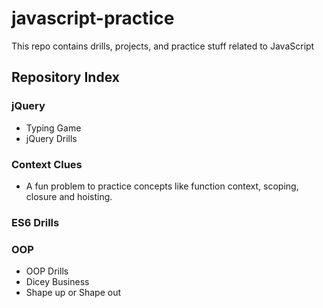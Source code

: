 # javascript-practice
This repo contains drills, projects, and practice stuff related to JavaScript

## Repository Index

### jQuery
* Typing Game
* jQuery Drills

### Context Clues
* A fun problem to practice concepts like function context, scoping, closure and hoisting.

### ES6 Drills

### OOP
* OOP Drills
* Dicey Business
* Shape up or Shape out
